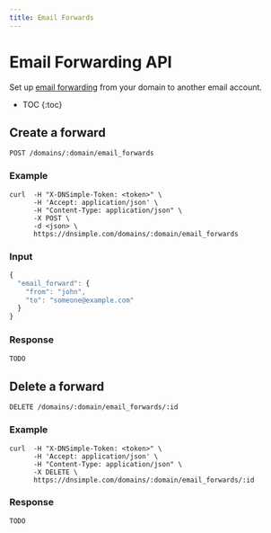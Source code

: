 ```yaml
---
title: Email Forwards
---
```


# Email Forwarding API

Set up [email forwarding](http://support.dnsimple.com/questions/22536-How-do-I-set-up-email-forwarding-with-DNSimple) from your domain to another email account.

* TOC
{:toc}


## Create a forward

    POST /domains/:domain/email_forwards

### Example

    curl  -H "X-DNSimple-Token: <token>" \
          -H 'Accept: application/json' \
          -H "Content-Type: application/json" \
          -X POST \
          -d <json> \
          https://dnsimple.com/domains/:domain/email_forwards

### Input

~~~ js
{
  "email_forward": {
    "from": "john",
    "to": "someone@example.com"
  }
}
~~~

### Response

~~~ js
TODO
~~~


## Delete a forward

    DELETE /domains/:domain/email_forwards/:id

### Example

    curl  -H "X-DNSimple-Token: <token>" \
          -H 'Accept: application/json' \
          -H "Content-Type: application/json" \
          -X DELETE \
          https://dnsimple.com/domains/:domain/email_forwards/:id

### Response

~~~ js
TODO
~~~
